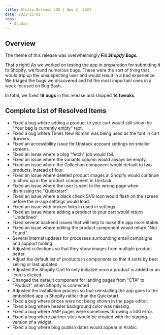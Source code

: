 ```yaml
---
title: Studio Release 120 | Nov 2, 2021
date: 2021-11-02
tags:
  - Studio
---
```


## Overview

The theme of this release was overwhelmingly ***Fix Shopify Bugs.***

That's right! As we worked on testing the app in preparation for submitting it to Shopify, we found numerous bugs. These
were the sort of thing that would trip up the unsuspecting user and would result in a bad experience. We triaged the
bugs we discovered and hit the most important ones in a week focused on Bug Bash.

In total, we fixed **18 bugs** in this release and shipped **14 tweaks**.

## Complete List of Resolved Items

* Fixed a bug where adding a product to your cart would still show the "Your bag is currently empty" text.
* Fixed a bug where Times New Roman was being used as the font in cart drawers.
* Fixed an accessibility issue for Unstack account settings on smaller screens.
* Fixed an issue where a blog "fetch" job would fail.
* Fixed an issue where the variants column would always be empty.
* Fixed an issue where the Collection component would default to two products, instead of four.
* Fixed an issue where deleted product images in Shopify would continue to show up in the product component in Unstack.
* Fixed an issue where the user is sent to the wrong page when dismissing the "Quickstart".
* Fixed an issue where a black check SVG icon would flash on the screen before the in-app settings would load.
* Fixed an issue with broken links in used in settings.
* Fixed an issue where adding a product to your cart would return "Undefined".
* Fixed several backend issues that will help to make the app more stable.
* Fixed an issue where editing the product component would return "Not Found".
* Several internal updates for processes surrounding email campaigns and support tooling.
* Adjusted collections so that they show images from multiple product better.
* Adjust the default list of products in components so that it sorts by best selling or last updated.
* Adjusted the Shopify Cart to only initialize once a product is added or an icon is clicked.
* Changed the default component for landing pages from "CTA" to "Product" when Shopify is connected
* Adjusted the installation process so that reinstalling the app goes to the embedded app in Shopify rather than the
  Quickstart.
* Fixed a bug where prices were not being shown in the page editor.
* Fixed a bug where header background color was missing.
* Fixed a bug where AMP pages were sometimes throwing a 500 error.
* Fixed a bug where partner sites would be created with the staging-version of a widget.
* Fixed a bug where blog publish dates would appear in Arabic.
